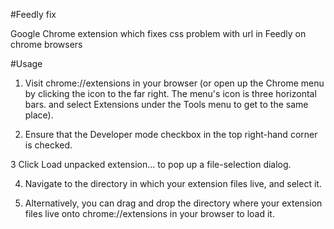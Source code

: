 #Feedly fix

Google Chrome extension which fixes css problem with url in Feedly on chrome browsers

#Usage

1. Visit chrome://extensions in your browser (or open up the Chrome menu by clicking the icon to the far right.
The menu's icon is three horizontal bars. and select Extensions under the Tools menu to get to the same place).

2. Ensure that the Developer mode checkbox in the top right-hand corner is checked.

3 Click Load unpacked extension… to pop up a file-selection dialog.

4. Navigate to the directory in which your extension files live, and select it.

5. Alternatively, you can drag and drop the directory where your extension files live onto chrome://extensions 
in your browser to load it.